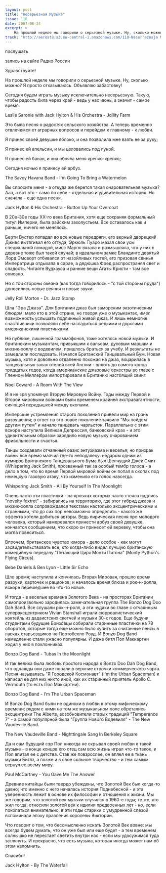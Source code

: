 ```yaml
---
layout: post
title: "Несерьезная Музыка"
issue: 110
date: 2007-06-24
excerpt: >
    На прошлой неделе мы говорили о серьезной музыке. Ну, сколько можно? Я просто отказываюсь. Объявляю забастовку!
track: "http://aerost8.s3.eu-central-1.amazonaws.com/110-Neser'eznaja Muzyka.mp3"
---
```


послушать

запись на сайте Радио России

Здравствуйте!

На прошлой неделе мы говорили о серьезной музыке. Ну, сколько можно? Я просто отказываюсь. Объявляю забастовку!

Сегодня будем играть музыку исключительно несерьезную. Такую, чтобы радость била через край - ведь у нас июнь, а значит - самое время.

Leslie Saronie with Jack Hylton & His Orchestra - Jollity Farm

Это была песня о радостях сельского хозяйства. А теперь временно отвлечемся от аграрных вопросов и перейдем к главному - к любви.

Я принес своей девушке яблоко, и она позволила мне взять ее за руку;

Я принес ей апельсин, и мы целовались под луной.

Я принес ей банан, и она обняла меня крепко-крепко;

Сегодня ночью я принесу ей арбуз.

The Savoy Havana Band - I'm Going To Bring a Watermelon

Вы спросите меня - а откуда же берется такая очаровательная музыка? Ааа, а вот это - само по себе - отдельная и удивительная история. Но сначала - еще одна песня.

Jack Hylton & His Orchestra - Button Up Your Overcoat

В 20е-30е годы XX-го века Британия, хотя еще сохраняя формальный титул Империи, была райским захолустьем. Все оставалось как и раньше, ничего не менялось.

Берти Вустер попадал во все новые передряги, его верный дворецкий Дживс вытягивал его оттуда; Эркюль Пуаро мазал свои усы специальной помадой, мисс Марпл вязала и размышляла, что у них в деревне тоже был такой случай; в идеальном замке Бландингс девятый Лорд Эмсворт отбивался от назойливых гостей, его призовая свинья Императрица отдыхала в сарае, а дядюшка Фред распространял свет и сладость. Читайте Вудхауса и ранние вещи Агаты Кристи - там все описано.

Но с той стороны океана (как тогда говорилось - "с той стороны пруда") доносились новые веяния и новые звуки.

Jelly Roll Morton - Dr. Jazz Stomp

Шла "Эра Джаза". Для Британии джаз был заморским экзотическим блюдом; мало кто в этой стране, не говоря уже о музыкантах, имел возможность услышать подлинный живой джаз. И лишь немногие счастливчики позволяли себе насладиться редкими и дорогими американскими пластинками.

Но публике, лишенной граммофонов, тоже хотелось новой музыки. И британским музыкантам, привыкшим к вальсам, духовым маршам и мюзик-холлу с водевилем, пришлось браться за учебу. И результаты не замедлили последовать. Начался Британский Танцевальный Бум. Новая музыка, хотя и довольно отдаленно похожая на джаз, воцарилась в танцевальных залах отелей всей Англии - вплоть до самого конца тридцатых годов, когда американские джазовые оркестры во главе с Гленном Миллером импортировали в Британию настоящий свинг.

Noel Coward - A Room With The View

И я не зря упомянул Вторую Мировую Войну. Годы между Первой и Второй мировыми войнами были временем крайней экстравагантности, сияющей передышкой между окопами.

Имперские устремления старого поколения привели мир на грань разрушения; в ответ на это новое поколение заявило "Мы пойдем другим путем" и начало танцевать чарльстон. Параллельно с этим вскоре наступила Великая Депрессия, банковский крах - и это удивительным образом зарядило новую музыку очарованием фривольности и счастья.

Танцы создавали отчаянный оазис энтузиазма и веселья; но призрак войны все время маячил где-то неподалеку: недаром одним из кумиров Британского Танцевального Бума был Шепчущий Джек Смит (Whispering Jack Smith), прозванный так за особый тембр голоса - а дело в том, что во время Первой мировой войны он попал в окопах под немецкую газовую атаку, что изменило его голос навсегда.

Whispering Jack Smith - All By Yourself In The Moonlight

Очень часто эти пластинки - на ярлыках которых часто стояла надпись "novelty foxtrot" - забирались на территорию, где этот гибрид джаза и мюзик-холла сопровождался текстами настолько эксцентрическими и странными, что до сих пор невозможно определить - какого же эффекта хотели добиться авторы. Ведь лирическая песня про молодого человека, который намеревался принести арбуз своей девушке, кончается сообщением, что скоро он принесет ей веревку, чтобы она могла повеситься.

Впрочем, британское чувство юмора - дело особое - как могут засвидетельствовать все, кто когда-либо видел лучшую британскую комедийную передачу "Летающий Цирк Монти Питона" (Monty Python's Flying Circus).

Bebe Daniels & Ben Lyon - Little Sir Echo

Шло время; наступила и кончилась Вторая Мировая, прошло время разрухи, карточек и рационов; и началось время блюза и рок-н-ролла, вскоре перешедшее во что-то новое.

И тогда - в веселые времена Золотого Века - на просторах Британии самопроизвольно зародилась замечательная группа The Bonzo Dog Doo Dah Band. Все слушали рок-н-ролл, а эти чудаки во главе с отчаянным суперэксцентриком Vivian Stanshall играли сюрреалистический коктейль из дадаистских скетчей и музыки 30-х годов. Еще будучи студентами будущие Бонзовцы собирали старинные пластинки на 78 оборотов, которые тогда еще можно было купить за считанные пенсы в лавках старьевщиков на Портобелло Роуд. И Bonzo Dog Band немедленно стали ужасно популярны. И даже битл Пол Маккартни ходил у них в поклонниках.

Bonzo Dog Band - Tubas In the Moonlight

И так велика была любовь простого народа к Bonzo Doo Dah Dog Band, что однажды они даже попали в верхние строчки коммерческого чарта. Песня называлась "Я Городской Космонавт" (I'm the Urban Spaceman) и написал ее для них никто иной, как их старинный приятель Apollo C. Vermouth (то есть Пол Маккартни).

Bonzo Dog Band - I'm The Urban Spaceman

И Bonzo Dog Band были не одиноки в любви к этому мифическому времени; рядом с ними на том же музыкальном поле обретались эксцентрики The Alberts, возобновители старых традиций "Temperance 7" - а самой популярной была "Группа Нового Водевиля" - The New Vaudeville Band.

The New Vaudeville Band - Nighttingale Sang In Berkeley Square

Да и сам будущий сэр Пол никогда не скрывал своей любви к такой музыке - в конце концов его отец сам всю жизнь играл что-то такое, и Пол впитал ее с детства. Став же повзрослее, он вплел ее в ткань музыки Битлз, а позже и в свое сольное творчество - и тем самым вернул ее всему миру.

Paul McCartney - You Gave Me The Answer

Древние китайцы были твердо убеждены, что Золотой Век был когда-то давно; что именно с него началась история Поднебесной - и эта уверенность лежит в основе их философии и отношения к жизни. Мы же говорим, что золотой век музыки случился в 1960-е годы; те же, кто жил тогда, относили золотой век к идилии предвоенных лет - но, если покопаться внимательно, в эти годы старики с умудренной слезой вспоминали эпоху правления королевы Виктории.

Что говорит о том, что бессмысленно искать Золотой Век вовне: мы всегда будем думать, что он уже был или еще будет - а тем временем солнышко не перестает светить внутри нас - если мы удосужимся туда заглянуть. И прекрасно, что есть музыка, которая иногда может нам об этом напомнить.

Спасибо!

Jack Hylton - By The Waterfall
